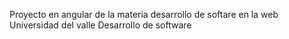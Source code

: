 Proyecto en angular de la materia desarrollo de softare en la web
Universidad del valle Desarrollo de software
